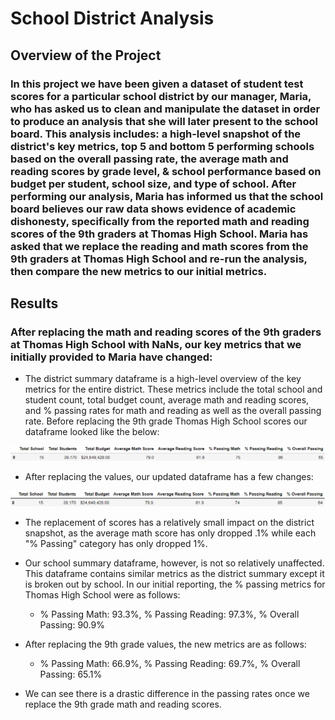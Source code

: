 # School District Analysis

## Overview of the Project

### In this project we have been given a dataset of student test scores for a particular school district by our manager, Maria, who has asked us to clean and manipulate the dataset in order to produce an analysis that she will later present to the school board. This analysis includes: a high-level snapshot of the district's key metrics, top 5 and bottom 5 performing schools based on the overall passing rate, the average math and reading scores by grade level, & school performance based on budget per student, school size, and type of school. After performing our analysis, Maria has informed us that the school board believes our raw data shows evidence of academic dishonesty, specifically from the reported math and reading scores of the 9th graders at Thomas High School. Maria has asked that we replace the reading and math scores from the 9th graders at Thomas High School and re-run the analysis, then compare the new metrics to our initial metrics.

## Results

### After replacing the math and reading scores of the 9th graders at Thomas High School with NaNs, our key metrics that we initially provided to Maria have changed:

- The district summary dataframe is a high-level overview of the key metrics for the entire district. These metrics include the total school and student count, total budget count, average math and reading scores, and % passing rates for math and reading as well as the overall passing rate. Before replacing the 9th grade Thomas High School scores our dataframe looked like the below:

![](https://github.com/christianhargett/School_District_Analysis/blob/master/Resources/District_Summary_Before.png)

- After replacing the values, our updated dataframe has a few changes:

![](https://github.com/christianhargett/School_District_Analysis/blob/master/Resources/District_Summary_After.png)

- The replacement of scores has a relatively small impact on the district snapshot, as the average math score has only dropped .1% while each "% Passing" category has only dropped 1%.

- Our school summary dataframe, however, is not so relatively unaffected. This dataframe contains similar metrics as the district summary except it is broken out by school. In our initial reporting, the % passing metrics for Thomas High School were as follows:
  - % Passing Math: 93.3%, % Passing Reading: 97.3%, % Overall Passing: 90.9%

- After replacing the 9th grade values, the new metrics are as follows:

  - % Passing Math: 66.9%, % Passing Reading: 69.7%, % Overall Passing: 65.1%

- We can see there is a drastic difference in the passing rates once we replace the 9th grade math and reading scores.
